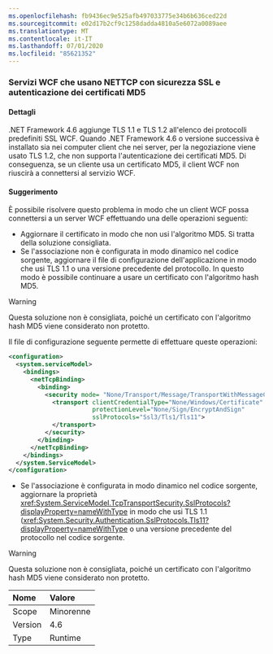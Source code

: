 ```yaml
---
ms.openlocfilehash: fb9436ec9e525afb497033775e34b6b636ced22d
ms.sourcegitcommit: e02d17b2cf9c1258dadda4810a5e6072a0089aee
ms.translationtype: MT
ms.contentlocale: it-IT
ms.lasthandoff: 07/01/2020
ms.locfileid: "85621352"
---
```

### <a name="wcf-services-that-use-nettcp-with-ssl-security-and-md5-certificate-authentication"></a>Servizi WCF che usano NETTCP con sicurezza SSL e autenticazione dei certificati MD5

#### <a name="details"></a>Dettagli

.NET Framework 4.6 aggiunge TLS 1.1 e TLS 1.2 all'elenco dei protocolli predefiniti SSL WCF. Quando .NET Framework 4.6 o versione successiva è installato sia nei computer client che nei server, per la negoziazione viene usato TLS 1.2, che non supporta l'autenticazione dei certificati MD5. Di conseguenza, se un cliente usa un certificato MD5, il client WCF non riuscirà a connettersi al servizio WCF.

#### <a name="suggestion"></a>Suggerimento

È possibile risolvere questo problema in modo che un client WCF possa connettersi a un server WCF effettuando una delle operazioni seguenti:

- Aggiornare il certificato in modo che non usi l'algoritmo MD5. Si tratta della soluzione consigliata.
- Se l'associazione non è configurata in modo dinamico nel codice sorgente, aggiornare il file di configurazione dell'applicazione in modo che usi TLS 1.1 o una versione precedente del protocollo. In questo modo è possibile continuare a usare un certificato con l'algoritmo hash MD5.

> [!WARNING]
> Questa soluzione non è consigliata, poiché un certificato con l'algoritmo hash MD5 viene considerato non protetto.

Il file di configurazione seguente permette di effettuare queste operazioni:

```xml
<configuration>
  <system.serviceModel>
    <bindings>
      <netTcpBinding>
        <binding>
          <security mode= "None/Transport/Message/TransportWithMessageCredential" >
            <transport clientCredentialType="None/Windows/Certificate"
                       protectionLevel="None/Sign/EncryptAndSign"
                       sslProtocols="Ssl3/Tls1/Tls11">
            </transport>
          </security>
        </binding>
      </netTcpBinding>
    </bindings>
  </system.ServiceModel>
</configuration>
```

- Se l'associazione è configurata in modo dinamico nel codice sorgente, aggiornare la proprietà <xref:System.ServiceModel.TcpTransportSecurity.SslProtocols?displayProperty=nameWithType> in modo che usi TLS 1.1 (<xref:System.Security.Authentication.SslProtocols.Tls11?displayProperty=nameWithType> o una versione precedente del protocollo nel codice sorgente.

> [!WARNING]
> Questa soluzione non è consigliata, poiché un certificato con l'algoritmo hash MD5 viene considerato non protetto.

| Nome    | Valore   |
|:--------|:--------|
| Scope   | Minorenne   |
| Version | 4.6     |
| Type    | Runtime |
